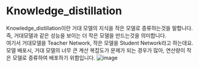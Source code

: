 # Knowledge_distillation
Knowledge_distillation이란 거대 모델의 지식을 작은 모델로 증류하는것을 말합니다.
즉, 거대모델과 같은 성능을 보이는 더 작은 모델을 만드는것을 의미합니다.  
여기서 거대모델을 Teacher Network, 작은 모델을 Student Network라고 하는데요.  
모델 배포시, 거대 모델의 너무 큰 계산 복잡도가 문제가 되는 경우가 많아, 연산량이 작은 모델로 증류하여 배포하기 위함입니다.
![image](https://user-images.githubusercontent.com/87703352/159433587-987b81d5-8056-46ec-b07d-c98539d633d1.png)
